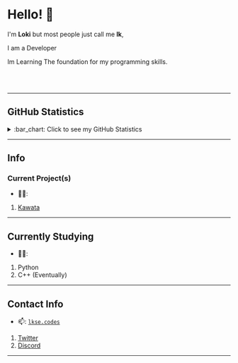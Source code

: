 # Hello! 👋
I'm **Loki** but most people just call me **lk**, 

I am a Developer

Im Learning The foundation for my programming skills.

<br><br><hr>
## GitHub Statistics
<details>
  <summary>
    :bar_chart: Click to see my GitHub Statistics
  </summary>
  <p align="center">
&nbsp;<img align="center" src="https://github-readme-stats.vercel.app/api?username=lkse&show_icons=true&theme=dark" alt="Loki" height="200"/>
<img align="center" src="https://github-readme-stats.vercel.app/api/top-langs/?username=lkse&hide=lua&theme=dark" alt="lkse's Github Stats"/>
  </p>
</details>

--- 

## Info

### Current Project(s)
- 👨‍💻:  
1. [Kawata](https://github.com/kawatapw)

---

## Currently Studying
  - 👨‍🏫:
1. Python
2. C++ (Eventually)


---

## Contact Info
- 📫: [`lkse.codes`](mailto:lk@lkse.codes)
1. [Twitter](https://twitter.com/lksen)
2. [Discord](https://discordapp.com/users/445053396227981323)

---
